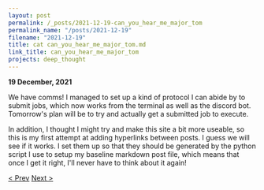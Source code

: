```yaml
---
layout: post
permalink: /_posts/2021-12-19-can_you_hear_me_major_tom
permalink_name: "/posts/2021-12-19"
filename: "2021-12-19"
title: cat can_you_hear_me_major_tom.md
link_title: can_you_hear_me_major_tom
projects: deep_thought
---
```

**19 December, 2021**

We have comms! I managed to set up a kind of protocol I can abide by to submit jobs, which now works from the terminal as well as the discord bot. Tomorrow's plan will be to try and actually get a submitted job to execute.

In addition, I thought I might try and make this site a bit more useable, so this is my first attempt at adding hyperlinks between posts. I guess we will see if it works. I set them up so that they should be generated by the python script I use to setup my baseline markdown post file, which means that once I get it right, I'll never have to think about it again!

[< Prev](/_posts/2021-12-18-ground_control_to_major_tom)    [Next >](/_posts/2021-12-20-stk_certified)
